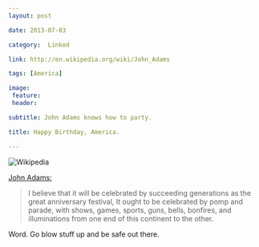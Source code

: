```yaml
---
layout: post

date: 2013-07-03

category:  Linked 

link: http://en.wikipedia.org/wiki/John_Adams

tags: [America]

image:
 feature:
 header:

subtitle: John Adams knows how to party.

title: Happy Birthday, America.

---
```


![Wikipedia](https://upload.wikimedia.org/wikipedia/commons/thumb/d/df/Official_Presidential_portrait_of_John_Adams_%28by_John_Trumbull%2C_circa_1792%29.jpg/220px-Official_Presidential_portrait_of_John_Adams_%28by_John_Trumbull%2C_circa_1792%29.jpg)


[John Adams:](http://en.wikipedia.org/wiki/John_Adams)

> I believe that it will be celebrated by succeeding generations as the great anniversary festival, It ought to be celebrated by pomp and parade, with shows, games, sports, guns, bells, bonfires, and illuminations from one end of this continent to the other.

Word. Go blow stuff up and be safe out there.